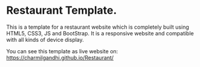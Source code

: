 # Restaurant Template.

This is a template for a restaurant website which is completely built using HTML5, CSS3, JS and BootStrap. It is a responsive website and compatible with all kinds of device display.

You can see this template as live website on: https://charmilgandhi.github.io/Restaurant/
